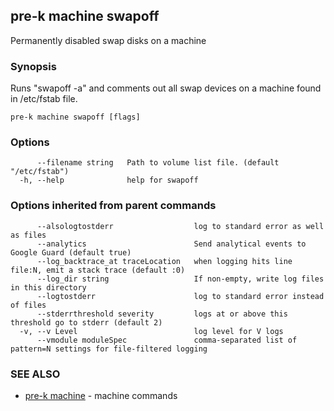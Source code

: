 ## pre-k machine swapoff

Permanently disabled swap disks on a machine

### Synopsis


Runs "swapoff -a" and comments out all swap devices on a machine found in /etc/fstab file.

```
pre-k machine swapoff [flags]
```

### Options

```
      --filename string   Path to volume list file. (default "/etc/fstab")
  -h, --help              help for swapoff
```

### Options inherited from parent commands

```
      --alsologtostderr                  log to standard error as well as files
      --analytics                        Send analytical events to Google Guard (default true)
      --log_backtrace_at traceLocation   when logging hits line file:N, emit a stack trace (default :0)
      --log_dir string                   If non-empty, write log files in this directory
      --logtostderr                      log to standard error instead of files
      --stderrthreshold severity         logs at or above this threshold go to stderr (default 2)
  -v, --v Level                          log level for V logs
      --vmodule moduleSpec               comma-separated list of pattern=N settings for file-filtered logging
```

### SEE ALSO
* [pre-k machine](pre-k_machine.md)	 - machine commands

